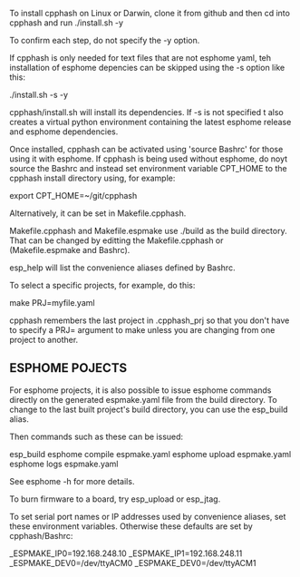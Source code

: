 To install cpphash on Linux or Darwin, clone it from github
and then cd into cpphash and run ./install.sh -y

To confirm each step, do not specify the -y option.

If cpphash is only needed for text files that are not esphome
yaml, teh installation of esphome depencies can be skipped using
the -s option like this:

  ./install.sh -s -y

cpphash/install.sh will install its dependencies.  If -s is not
specified t also creates a virtual python environment containing
the latest esphome release and esphome dependencies. 

Once installed, cpphash can be activated using 'source Bashrc' for
those using it with esphome. If cpphash is being used without
esphome, do noyt source the Bashrc and instead set environment
variable CPT_HOME to the cpphash install directory using, for example:

  export CPT_HOME=~/git/cpphash

Alternatively, it can be set in Makefile.cpphash.

Makefile.cpphash and Makefile.espmake use ./build as the build directory.
That can be changed by editting the Makefile.cpphash or (Makefile.espmake
and Bashrc).

esp_help will list the convenience aliases defined by Bashrc.

To select a specific projects, for example, do this:

  make PRJ=myfile.yaml

cpphash remembers the last project in .cpphash_prj so that you
don't have to specify a PRJ= argument to make unless you are changing
from one project to another.

ESPHOME POJECTS
---------------

For esphome projects, it is also possible to issue esphome commands
directly on the generated espmake.yaml file from the build directory.
To change to the last built project's build directory, you can use
the esp_build alias.

Then commands such as these can be issued:

  esp_build
  esphome compile espmake.yaml
  esphome upload espmake.yaml
  esphome logs espmake.yaml

See esphome -h for more details.

To burn firmware to a board, try esp_upload or esp_jtag.

To set serial port names or IP addresses used by convenience aliases,
set these environment variables.  Otherwise these defaults are
set by cpphash/Bashrc:

  _ESPMAKE_IP0=192.168.248.10
  _ESPMAKE_IP1=192.168.248.11
  _ESPMAKE_DEV0=/dev/ttyACM0
  _ESPMAKE_DEV0=/dev/ttyACM1

